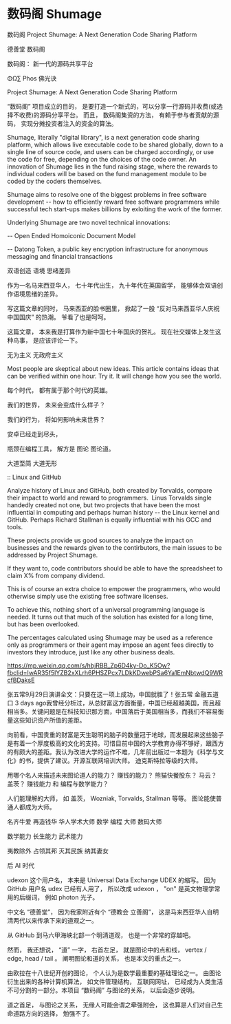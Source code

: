 # 数码阁 Shumage

数码阁 Project Shumage: A Next Generation Code Sharing Platform

德善堂 数码阁

数码阁： 新一代的源码共享平台

ΦΩ∑ Phos 佛光诀


Project Shumage: A Next Generation Code Sharing Platform

“数码阁” 项目成立的目的， 是要打造一个新式的，可以分享一行源码并收费(或选择不收费)的源码分享平台。 而且， 数码阁集资的方法， 有赖于参与者贡献的源码， 实现分摊投资者注入的资金的算法。

Shumage, literally "digital library", is a next generation code sharing platform, which allows live executable code to be shared globally, down to a single line of source code, and users can be charged accordingly, or use the code for free, depending on the choices of the code owner. An innovation of Shumage lies in the fund raising stage, where the rewards to individual coders will be based on the fund management module to be coded by the coders themselves. 

Shumage aims to resolve one of the biggest problems in free software development -- how to efficiently reward free software programmers while successful tech start-ups makes billions by exloiting the work of the former.

Underlying Shumage are two novel technical innovations:

-- Open Ended Homoiconic Document Model

-- Datong Token, a public key encryption infrastructure for anonymous messaging and financial transactions

双语创造 语境 思绪差异

作为一名马来西亚华人， 七十年代出生， 九十年代在英国留学， 能够体会双语创作语境思绪的差异。  

写这篇文章的同时， 马来西亚的脸书圈里， 掀起了一股 “反对马来西亚华人庆祝中国国庆” 的热潮。 爷看了也是呵呵。

这篇文章， 本来我是打算作为新中国七十年国庆的贺礼。 现在社交媒体上发生这种鸟事， 是应该评论一下。


无为主义 无政府主义

Most people are skeptical about new ideas. This article contains ideas that can be verified within one hour. Try it. It will change how you see the world. 

每个时代， 都有属于那个时代的英雄。

我们的世界， 未来会变成什么样子？ 

我们的行为， 将如何影响未来世界？

安卓已经走到尽头， 

瓶颈在编程工具， 解方是 图论 图论道。

大道至简 大道无形 

:: Linux and GitHub

Analyze history of Linux and GitHub, both created by Torvalds, compare their impact to world and reward to programmers. 
Linus Torvalds single handedly created not one, but two projects that have been the most influential in computing and perhaps human history -- the Linux kernel and GitHub. Perhaps Richard Stallman is equally influential with his GCC and tools. 

These projects provide us good sources to analyze the impact on businesses and the rewards given to the contirbutors, the main issues to be addressed by Project Shumage. 

If they want to, code contributors should be able to have the spreadsheet to claim X% from company dividend. 

This is of course an extra choice to empower the programmers, who would otherwise simply use the existing free software licenses. 

To achieve this, nothing short of a universal programming language is needed. It turns out that much of the solution has existed for a long time, but has been overlooked.

The percentages calculated using Shumage may be used as a reference only as programmers or their agent may impose an agent fees directly to investors they introduce, just like any other business deals. 


https://mp.weixin.qq.com/s/hbjRBB_Zp6D4ky-Do_K5Ow?fbclid=IwAR35f5lYZB2xXLrh6PHSZPcx7LDkKDwebPSa6Ya1EmNbtwdQ9WRcfBDaksE

张五常9月29日演讲全文：只要在这一项上成功，中国就胜了！张五常 金融五道口 3 days ago我曾经分析过，从总财富这方面衡量，中国已经超越美国，而且超相当多。关键问题是在科技知识那方面，中国落后于美国相当多，而我们不容易衡量这些知识资产所值的差距。

向前看，中国贵重的财富是天生聪明的脑子的数量冠于地球，而发展起来这些脑子是有着一个厚度极高的文化的支持。可惜目前中国的大学教育办得不够好，跟西方的有颇大的差距。我认为改进大学的运作不难，几年前出版过一本题为《科学与文化》的书，提供了建议。开源互联网培训大师。 迪克斯特拉等级的大师。 


用哪个名人来描述未来图论道人的能力？ 赚钱的能力？ 熊猫快餐股东？ 马云？ 盖茨？ 赚钱能力 和 编程与数学能力？ 

人们能理解的大师， 如 盖茨， Wozniak, Torvalds, Stallman 等等。 图论能使普通人都成为大师。 

名齐牛爱 再造钱华 华人学术大师 数学 编程 大师 数码大师

数学能力 长生能力 武术能力

夷教除外 占领其邦 灭其民族 纳其妻女

后 AI 时代

udexon 这个用户名， 本来是 Universal Data Exchange UDEX 的缩写。 因为 GitHub 用户名 udex 已经有人用了， 所以改成 udexon ， "on" 是英文物理学常用的后缀词， 例如 photon 光子。

中文名 “德善堂”， 因为我家附近有个 “德教会 立善阁”， 这是马来西亚华人自明清两代以来传承下来的道观之一。 

从 GitHub 到马六甲海峡北部一个明清道观， 也是一个非常的穿越吧。

然而， 我还想说， “道” 一字， 右首左足， 就是图论中的点和线， vertex / edge, head / tail 。 阐明图论和道的关系， 也是本文的重点之一。

由欧拉在十八世纪开创的图论， 个人认为是数学最重要的基础理论之一。 由图论衍生出来的各种计算机算法， 如文件管理结构， 互联网网址， 已经成为人类生活不可分割的一部分。本项目 “数码阁” 与图论的关系， 以后会逐步说明。

道之首足， 与图论之关系， 无缘人可能会谓之牵强附会， 这也算是人们对自己生命道路方向的选择， 勉强不了。 


